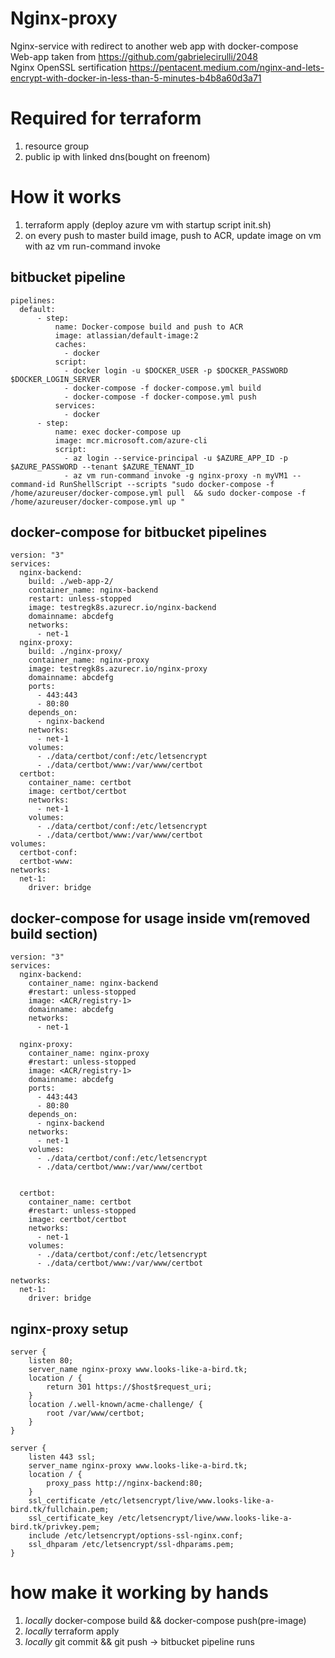 # Nginx-proxy
Nginx-service with redirect to another web app with docker-compose  
Web-app taken from https://github.com/gabrielecirulli/2048    
Nginx OpenSSL sertification https://pentacent.medium.com/nginx-and-lets-encrypt-with-docker-in-less-than-5-minutes-b4b8a60d3a71

# Required for terraform
1) resource group
2) public ip with linked dns(bought on freenom) 

# How it works
1) terraform apply (deploy azure vm with startup script init.sh)    
2) on every push to master build image, push to ACR, update image on vm with az vm run-command invoke

## bitbucket pipeline
```
pipelines:
  default:
      - step:
          name: Docker-compose build and push to ACR
          image: atlassian/default-image:2
          caches:
            - docker
          script:
            - docker login -u $DOCKER_USER -p $DOCKER_PASSWORD $DOCKER_LOGIN_SERVER
            - docker-compose -f docker-compose.yml build
            - docker-compose -f docker-compose.yml push
          services:
            - docker
      - step:
          name: exec docker-compose up
          image: mcr.microsoft.com/azure-cli
          script:
            - az login --service-principal -u $AZURE_APP_ID -p $AZURE_PASSWORD --tenant $AZURE_TENANT_ID
            - az vm run-command invoke -g nginx-proxy -n myVM1 --command-id RunShellScript --scripts "sudo docker-compose -f /home/azureuser/docker-compose.yml pull  && sudo docker-compose -f /home/azureuser/docker-compose.yml up "
```
## docker-compose for bitbucket pipelines
```
version: "3"
services:
  nginx-backend:
    build: ./web-app-2/
    container_name: nginx-backend
    restart: unless-stopped
    image: testregk8s.azurecr.io/nginx-backend
    domainname: abcdefg
    networks:
      - net-1
  nginx-proxy:
    build: ./nginx-proxy/
    container_name: nginx-proxy
    image: testregk8s.azurecr.io/nginx-proxy
    domainname: abcdefg
    ports:
      - 443:443
      - 80:80
    depends_on:
      - nginx-backend
    networks:
      - net-1
    volumes:
      - ./data/certbot/conf:/etc/letsencrypt
      - ./data/certbot/www:/var/www/certbot
  certbot:
    container_name: certbot
    image: certbot/certbot
    networks:
      - net-1
    volumes:
      - ./data/certbot/conf:/etc/letsencrypt
      - ./data/certbot/www:/var/www/certbot
volumes:
  certbot-conf:
  certbot-www:
networks:
  net-1:
    driver: bridge
```
## docker-compose for usage inside vm(removed build section)
```
version: "3"
services:
  nginx-backend:
    container_name: nginx-backend
    #restart: unless-stopped
    image: <ACR/registry-1>
    domainname: abcdefg
    networks:
      - net-1

  nginx-proxy:
    container_name: nginx-proxy
    #restart: unless-stopped
    image: <ACR/registry-1>
    domainname: abcdefg
    ports:
      - 443:443
      - 80:80
    depends_on:
      - nginx-backend
    networks:
      - net-1
    volumes:
      - ./data/certbot/conf:/etc/letsencrypt
      - ./data/certbot/www:/var/www/certbot


  certbot:
    container_name: certbot
    #restart: unless-stopped
    image: certbot/certbot
    networks:
      - net-1
    volumes:
      - ./data/certbot/conf:/etc/letsencrypt
      - ./data/certbot/www:/var/www/certbot

networks:
  net-1:
    driver: bridge
```

## nginx-proxy setup
```
server {
    listen 80;
    server_name nginx-proxy www.looks-like-a-bird.tk;
    location / {
        return 301 https://$host$request_uri;
    }
    location /.well-known/acme-challenge/ {
        root /var/www/certbot;
    }
}

server {
    listen 443 ssl;
    server_name nginx-proxy www.looks-like-a-bird.tk;
    location / {
        proxy_pass http://nginx-backend:80;
    }
    ssl_certificate /etc/letsencrypt/live/www.looks-like-a-bird.tk/fullchain.pem;
    ssl_certificate_key /etc/letsencrypt/live/www.looks-like-a-bird.tk/privkey.pem;
    include /etc/letsencrypt/options-ssl-nginx.conf;
    ssl_dhparam /etc/letsencrypt/ssl-dhparams.pem;
}
```

# how make it working by hands
1) *locally* docker-compose build && docker-compose push(pre-image)   
2) *locally* terraform apply    
3) *locally* git commit && git push -> bitbucket pipeline runs
